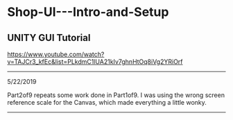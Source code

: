 # Shop-UI---Intro-and-Setup
UNITY GUI Tutorial
---
https://www.youtube.com/watch?v=TAJCr3_kfEc&list=PLkdmC1lUA21kIv7ghnHtOq8iVg2YRiOrf

---
5/22/2019

Part2of9 repeats some work done in Part1of9.  I was using the wrong screen reference scale for the Canvas, which made everything a little wonky.

---

